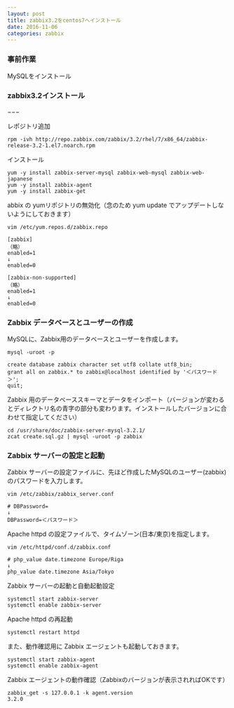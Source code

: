 ```yaml
---
layout: post
title: zabbix3.2をcentos7へインストール
date: 2016-11-06
categories: zabbix
---
```


### 事前作業

MySQLをインストール

### zabbix3.2インストール

−−−

レポジトリ追加

```
rpm -ivh http://repo.zabbix.com/zabbix/3.2/rhel/7/x86_64/zabbix-release-3.2-1.el7.noarch.rpm
```

インストール

```
yum -y install zabbix-server-mysql zabbix-web-mysql zabbix-web-japanese
yum -y install zabbix-agent
yum -y install zabbix-get
```


abbix の yumリポジトリの無効化（念のため yum update でアップデートしないようにしておきます）

```
vim /etc/yum.repos.d/zabbix.repo

[zabbix]
（略）
enabled=1
↓
enabled=0

[zabbix-non-supported]
（略）
enabled=1
↓
enabled=0
```

### Zabbix データベースとユーザーの作成

MySQLに、Zabbix用のデータベースとユーザーを作成します。

```
mysql -uroot -p

create database zabbix character set utf8 collate utf8_bin;
grant all on zabbix.* to zabbix@localhost identified by '＜パスワード＞';
quit;
```

Zabbix 用のデータベーススキーマとデータをインポート（バージョンが変わるとディレクトリ名の青字の部分も変わります。インストールしたバージョンに合わせて指定してください）

```
cd /usr/share/doc/zabbix-server-mysql-3.2.1/
zcat create.sql.gz | mysql -uroot -p zabbix
```

### Zabbix サーバーの設定と起動


Zabbix サーバーの設定ファイルに、先ほど作成したMySQLのユーザー(zabbix)のパスワードを入力します。


```
vim /etc/zabbix/zabbix_server.conf

# DBPassword=
↓
DBPassword=＜パスワード＞
```

Apache httpd の設定ファイルで、タイムゾーン(日本/東京)を指定します。

```
vim /etc/httpd/conf.d/zabbix.conf

# php_value date.timezone Europe/Riga
↓
php_value date.timezone Asia/Tokyo
```

Zabbix サーバーの起動と自動起動設定

```
systemctl start zabbix-server
systemctl enable zabbix-server
```

Apache httpd の再起動

```
systemctl restart httpd
```

また、動作確認用に Zabbix エージェントも起動しておきます。

```
systemctl start zabbix-agent
systemctl enable zabbix-agent
```

Zabbix エージェントの動作確認（Zabbixのバージョンが表示されればOKです）

```
zabbix_get -s 127.0.0.1 -k agent.version
3.2.0
```

